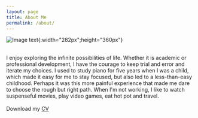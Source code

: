 ```yaml
---
layout: page
title: About Me
permalink: /about/
---
```

![Image text](https://raw.githubusercontent.com/wangjiayi0131/wangjiayi0131.github.io/master/aboutme.jpg){:width="282px";height="360px"}


<br>
I enjoy exploring the infinite possibilities of life. Whether it is academic or professional development, I have the courage to keep trial and error and iterate my choices. I used to study piano for five years when I was a child, which made it easy for me to stay focused, but also led to a less-than-easy childhood. Perhaps it was this more painful experience that made me dare to choose the rough but right path. When I'm not working, I like to watch suspenseful movies, play video games, eat hot pot and travel.
<br>
<br>
Download my <a href="https://github.com/wangjiayi0131/wangjiayi0131.github.io/raw/master/CV.pdf">CV</a><br>
<br>

